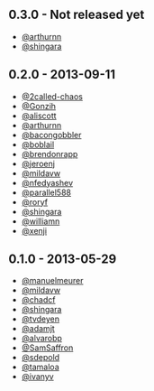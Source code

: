 ## 0.3.0 - Not released yet

- [@arthurnn][]
- [@shingara][]

## 0.2.0 - 2013-09-11

- [@2called-chaos][]
- [@Gonzih][]
- [@aliscott][]
- [@arthurnn][]
- [@bacongobbler][]
- [@boblail][]
- [@brendonrapp][]
- [@jeroenj][]
- [@mildavw][]
- [@nfedyashev][]
- [@parallel588][]
- [@roryf][]
- [@shingara][]
- [@williamn][]
- [@xenji][]

## 0.1.0 - 2013-05-29

- [@manuelmeurer][]
- [@mildavw][]
- [@chadcf][]
- [@shingara][]
- [@tvdeyen][]
- [@adamjt][]
- [@alvarobp][]
- [@SamSaffron][]
- [@sdepold][]
- [@tamaloa][]
- [@ivanyv][]

<!-- Contributor on Errbit Thanks to all of them -->

[@2called-chaos]: https://github.com/2called-chaos
[@Gonzih]: https://github.com/Gonzih
[@SamSaffron]: https://github.com/SamSaffron
[@adamjt]: https://github.com/adamjt
[@aliscott]: http://github.com/aliscott
[@alvarobp]: https://github.com/alvarobp
[@arthurnn]: https://github.com/arthurnn
[@bacongobbler]: https://github.com/bacongobbler
[@boblail]: https://github.com/boblail
[@brendonrapp]: https://github.com/brendonrapp
[@chadcf]: https://github.com/chadcf
[@ivanyv]: https://github.com/ivanyv
[@jeroenj]: https://github.com/jeroenj
[@manuelmeurer]: https://github.com/manuelmeurer
[@mildavw]: https://github.com/mildavw
[@mildavw]: https://github.com/mildavw
[@nfedyashev]: https://github.com/nfedyashev
[@parallel588]: https://github.com/parallel588
[@roryf]: https://github.com/roryf
[@sdepold]: https://github.com/sdepold
[@shingara]: https://github.com/shingara
[@tamaloa]: https://github.com/tamaloa
[@tvdeyen]: https://github.com/tvdeyen
[@williamn]: https://github.com/williamn
[@xenji]: https://github.com/xenji
